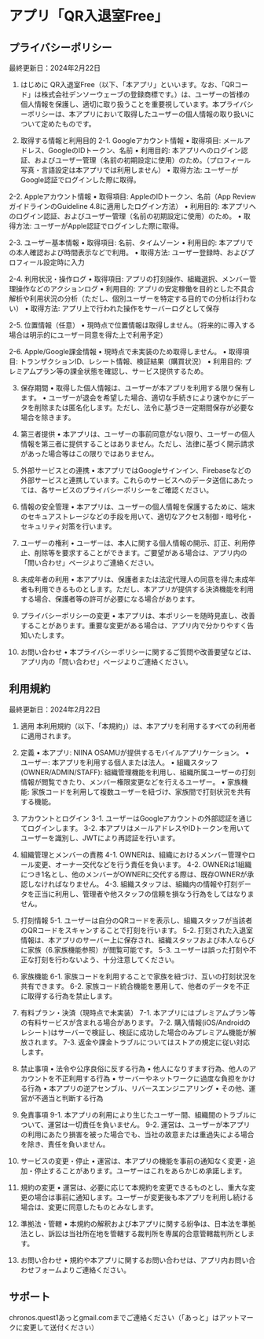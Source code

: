 # アプリ「QR入退室Free」

## プライバシーポリシー

最終更新日：2024年2月22日

1. はじめに
QR入退室Free（以下、「本アプリ」といいます。なお、「QRコード」は株式会社デンソーウェーブの登録商標です。）は、ユーザーの皆様の個人情報を保護し、適切に取り扱うことを重要視しています。本プライバシーポリシーは、本アプリにおいて取得したユーザーの個人情報の取り扱いについて定めたものです。

2. 取得する情報と利用目的
2-1. Googleアカウント情報
• 取得項目: メールアドレス、GoogleのIDトークン、名前
• 利用目的: 本アプリへのログイン認証、およびユーザー管理（名前の初期設定に使用）のため。（プロフィール写真・言語設定は本アプリでは利用しません）
• 取得方法: ユーザーがGoogle認証でログインした際に取得。

2-2. Appleアカウント情報
• 取得項目: AppleのIDトークン、名前（App ReviewガイドラインのGuideline 4.8に適用したログイン方法）
• 利用目的: 本アプリへのログイン認証、およびユーザー管理（名前の初期設定に使用）のため。
• 取得方法: ユーザーがApple認証でログインした際に取得。

2-3. ユーザー基本情報
• 取得項目: 名前、タイムゾーン
• 利用目的: 本アプリでの本人確認および時間表示などで利用。
• 取得方法: ユーザー登録時、およびプロフィール設定時に入力

2-4. 利用状況・操作ログ
• 取得項目: アプリの打刻操作、組織選択、メンバー管理操作などのアクションログ
• 利用目的: アプリの安定稼働を目的とした不具合解析や利用状況の分析（ただし、個別ユーザーを特定する目的での分析は行わない）
• 取得方法: アプリ上で行われた操作をサーバーログとして保存

2-5. 位置情報（任意）
• 現時点で位置情報は取得しません。（将来的に導入する場合は明示的にユーザー同意を得た上で利用予定）

2-6. Apple/Google課金情報
• 現時点で未実装のため取得しません。
• 取得項目: トランザクションID、レシート情報、検証結果（購買状況）
• 利用目的: プレミアムプラン等の課金状態を確認し、サービス提供するため。

3. 保存期間
• 取得した個人情報は、ユーザーが本アプリを利用する限り保有します。
• ユーザーが退会を希望した場合、適切な手続きにより速やかにデータを削除または匿名化します。ただし、法令に基づき一定期間保存が必要な場合を除きます。

4. 第三者提供
• 本アプリは、ユーザーの事前同意がない限り、ユーザーの個人情報を第三者に提供することはありません。ただし、法律に基づく開示請求があった場合等はこの限りではありません。

5. 外部サービスとの連携
• 本アプリではGoogleサインイン、Firebaseなどの外部サービスと連携しています。これらのサービスへのデータ送信にあたっては、各サービスのプライバシーポリシーをご確認ください。

6. 情報の安全管理
• 本アプリは、ユーザーの個人情報を保護するために、端末のセキュアストレージなどの手段を用いて、適切なアクセス制御・暗号化・セキュリティ対策を行います。

7. ユーザーの権利
• ユーザーは、本人に関する個人情報の開示、訂正、利用停止、削除等を要求することができます。ご要望がある場合は、アプリ内の「問い合わせ」ページよりご連絡ください。

8. 未成年者の利用
• 本アプリは、保護者または法定代理人の同意を得た未成年者も利用できるものとします。ただし、本アプリが提供する決済機能を利用する場合、保護者等の許可が必要になる場合があります。

9. プライバシーポリシーの変更
• 本アプリは、本ポリシーを随時見直し、改善することがあります。重要な変更がある場合は、アプリ内で分かりやすく告知いたします。

10. お問い合わせ
• 本プライバシーポリシーに関するご質問や改善要望などは、アプリ内の「問い合わせ」ページよりご連絡ください。


## 利用規約

最終更新日：2024年2月22日

1. 適用
本利用規約（以下、「本規約」）は、本アプリを利用するすべての利用者に適用されます。

2. 定義
• 本アプリ: NIINA OSAMUが提供するモバイルアプリケーション。
• ユーザー: 本アプリを利用する個人または法人。
• 組織スタッフ(OWNER/ADMIN/STAFF): 組織管理機能を利用し、組織所属ユーザーの打刻情報が閲覧できたり、メンバー権限変更などを行えるユーザー。
• 家族機能: 家族コードを利用して複数ユーザーを紐づけ、家族間で打刻状況を共有する機能。

3. アカウントとログイン
3-1. ユーザーはGoogleアカウントの外部認証を通じてログインします。
3-2. 本アプリはメールアドレスやIDトークンを用いてユーザーを識別し、JWTにより再認証を行います。

4. 組織管理とメンバーの責務
4-1. OWNERは、組織におけるメンバー管理やロール変更、オーナー交代などを行う責任を負います。
4-2. OWNERは1組織につき1名とし、他のメンバーがOWNERに交代する際は、既存OWNERが承認しなければなりません。
4-3. 組織スタッフは、組織内の情報や打刻データを正当に利用し、管理者や他スタッフの信頼を損なう行為をしてはなりません。

5. 打刻情報
5-1. ユーザーは自分のQRコードを表示し、組織スタッフが当該者のQRコードをスキャンすることで打刻を行います。
5-2. 打刻された入退室情報は、本アプリのサーバー上に保存され、組織スタッフおよび本人ならびに家族（6.家族機能参照）が閲覧可能です。
5-3. ユーザーは誤った打刻や不正な打刻を行わないよう、十分注意してください。

6. 家族機能
6-1. 家族コードを利用することで家族を紐づけ、互いの打刻状況を共有できます。
6-2. 家族コード統合機能を悪用して、他者のデータを不正に取得する行為を禁止します。

7. 有料プラン・決済（現時点で未実装）
7-1. 本アプリにはプレミアムプラン等の有料サービスが含まれる場合があります。
7-2. 購入情報(iOS/Androidのレシート)はサーバーで検証し、検証に成功した場合のみプレミアム機能が解放されます。
7-3. 返金や課金トラブルについてはストアの規定に従い対応します。

8. 禁止事項
• 法令や公序良俗に反する行為
• 他人になりすます行為、他人のアカウントを不正利用する行為
• サーバーやネットワークに過度な負担をかける行為
• 本アプリの逆アセンブル、リバースエンジニアリング
• その他、運営が不適当と判断する行為

9. 免責事項
9-1. 本アプリの利用により生じたユーザー間、組織間のトラブルについて、運営は一切責任を負いません。
9-2. 運営は、ユーザーが本アプリの利用にあたり損害を被った場合でも、当社の故意または重過失による場合を除き、責任を負いません。

10. サービスの変更・停止
• 運営は、本アプリの機能を事前の通知なく変更・追加・停止することがあります。ユーザーはこれをあらかじめ承諾します。

11. 規約の変更
• 運営は、必要に応じて本規約を変更できるものとし、重大な変更の場合は事前に通知します。ユーザーが変更後も本アプリを利用し続ける場合は、変更に同意したものとみなします。

12. 準拠法・管轄
• 本規約の解釈および本アプリに関する紛争は、日本法を準拠法とし、訴訟は当社所在地を管轄する裁判所を専属的合意管轄裁判所とします。

13. お問い合わせ
• 規約や本アプリに関するお問い合わせは、アプリ内お問い合わせフォームよりご連絡ください。


## サポート
chronos.quest1あっとgmail.comまでご連絡ください（「あっと」はアットマークに変更して送付ください）
